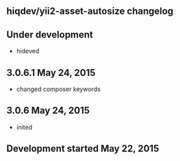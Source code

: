hiqdev/yii2-asset-autosize changelog
------------------------------------

## Under development

- hideved

## 3.0.6.1 May 24, 2015

- changed composer keywords

## 3.0.6 May 24, 2015

- inited

## Development started May 22, 2015

